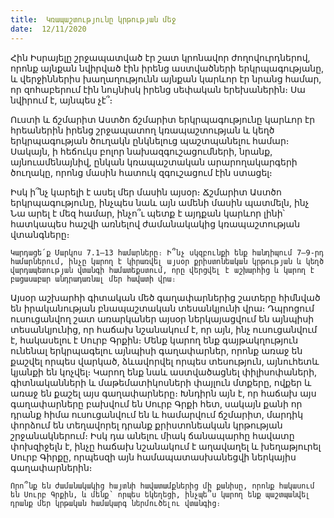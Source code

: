 ```yaml
---
title:  Կռապաշտությունը կրթության մեջ
date:  12/11/2020
---
```


Հին Իսրայելը շրջապատված էր շատ կրոնավոր ժողովուրդներով, որոնք այնքան նվիրված էին իրենց աստվածների երկրպագությանը, և վերջիններիս խաղաղությունն այնքան կարևոր էր նրանց համար, որ զոհաբերում էին նույնիսկ իրենց սեփական երեխաներին։ Սա նվիրում է, այնպես չէ՞։

Ուստի և ճշմարիտ Աստծո ճշմարիտ երկրպագությունը կարևոր էր հրեաներին իրենց շրջապատող կռապաշտության և կեղծ երկրպագության ծուղակն ընկնելուց պաշտպանելու համար։ Սակայն, ի հեճուկս բոլոր նախազգուշացումների, նրանք, այնուամենայնիվ, ընկան կռապաշտական արարողակարգերի ծուղակը, որոնց մասին հատուկ զգուշացում էին ստացել։

Իսկ ի՞նչ կարելի է ասել մեր մասին այսօր։ Ճշմարիտ Աստծո երկրպագությունը, ինչպես նաև այն ամենի մասին պատմելն, ինչ Նա արել է մեզ համար, ինչո՞ւ պետք է այդքան կարևոր լինի՝ հատկապես հաշվի առնելով ժամանակակից կռապաշտության վտանգները։

`Կարդացե՛ք Մարկոս 7.1–13 համարները։ Ի՞նչ սկզբունքի ենք հանդիպում 7–9-րդ համարներում, ինչը կարող է կիրառվել այսօր քրիստոնեական կրթության և կեղծ վարդապետության վտանգի համատեքստում, որը վերցվել է աշխարհից և կարող է բացասաբար անդրադառնալ մեր հավատի վրա։`

Այսօր աշխարհի գիտական մեծ գաղափարներից շատերը հիմնված են իրականության բնապաշտական տեսանկյունի վրա։ Դպրոցում ուսուցանվող շատ առարկաներ այսօր ներկայացվում են այնպիսի տեսանկյունից, որ հաճախ նշանակում է, որ այն, ինչ ուսուցանվում է, հակասելու է Սուրբ Գրքին։ Մենք կարող ենք գայթակղություն ունենալ երկրպագելու այնպիսի գաղափարներ, որոնք առաջ են քաշվել որպես վարկած, ձևավորվել որպես տեսություն, այնուհետև կյանքի են կոչվել։ Կարող ենք նաև աստվածացնել փիլիսոփաների, գիտնականների և մաթեմատիկոսների փայլուն մտքերը, ովքեր և առաջ են քաշել այս գաղափարները։ Խնդիրն այն է, որ հաճախ այս գաղափարները բախվում են Սուրբ Գրքի հետ, սակայն քանի որ դրանք հիմա ուսուցանվում են և համարվում ճշմարիտ, մարդիկ փորձում են տեղավորել դրանք քրիստոնեական կրթության շրջանակներում։ Իսկ դա անելու միակ ճանապարհը հավատը փոխզիջելն է, ինչը հաճախ նշանակում է աղավաղել և խեղաթյուրել Սուրբ Գիրքը, որպեսզի այն համապատասխանեցվի ներկայիս գաղափարներին։

`Որո՞նք են ժամանակակից հայտնի հավատամքներից մի քանիսը, որոնք հակասում են Սուրբ Գրքին, և մենք՝ որպես եկեղեցի, ինչպե՞ս կարող ենք պաշտպանվել դրանք մեր կրթական համակարգ ներմուծելու վտանգից։`